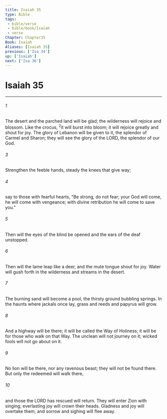```yaml
---
title: Isaiah 35
type: Bible
tags:
 - bible/verse
 - bible/book/Isaiah
 - verse
Chapter: Chapter35
Book: Isaiah
Aliases: [Isaiah 35]
previous: ['Isa 34']
up: ['Isaiah']
next: ['Isa 36']
---
```

# Isaiah 35

***


###### 1 
The desert and the parched land will be glad; the wilderness will rejoice and blossom. Like the crocus, <sup class="versenum mid-line">2</sup>it will burst into bloom; it will rejoice greatly and shout for joy. The glory of Lebanon will be given to it, the splendor of Carmel and Sharon; they will see the glory of the LORD, the splendor of our God. 

###### 3 
Strengthen the feeble hands, steady the knees that give way; 

###### 4 
say to those with fearful hearts, "Be strong, do not fear; your God will come, he will come with vengeance; with divine retribution he will come to save you." 

###### 5 
Then will the eyes of the blind be opened and the ears of the deaf unstopped. 

###### 6 
Then will the lame leap like a deer, and the mute tongue shout for joy. Water will gush forth in the wilderness and streams in the desert. 

###### 7 
The burning sand will become a pool, the thirsty ground bubbling springs. In the haunts where jackals once lay, grass and reeds and papyrus will grow. 

###### 8 
And a highway will be there; it will be called the Way of Holiness; it will be for those who walk on that Way. The unclean will not journey on it; wicked fools will not go about on it. 

###### 9 
No lion will be there, nor any ravenous beast; they will not be found there. But only the redeemed will walk there, 

###### 10 
and those the LORD has rescued will return. They will enter Zion with singing; everlasting joy will crown their heads. Gladness and joy will overtake them, and sorrow and sighing will flee away. 
